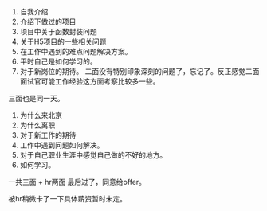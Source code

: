 1. 自我介绍
2. 介绍下做过的项目
3. 项目中关于函数封装问题
4. 关于H5项目的一些相关问题
5. 在工作中遇到的难点问题解决方案。
6. 平时自己是如何学习的。
7. 对于新岗位的期待。
二面没有特别印象深刻的问题了，忘记了。反正感觉二面面试官可能工作经验这方面考察比较多一些。

三面也是同一天。
1. 为什么来北京
2. 为什么离职
3. 对于新工作的期待
4. 工作中遇到问题如何解决。
5. 对于自己职业生涯中感觉自己做的不好的地方。
6. 如何学习。


一共三面 + hr两面 最后过了，同意给offer。

被hr稍微卡了一下具体薪资暂时未定。